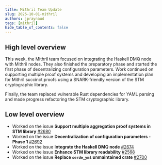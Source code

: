 ```yaml
---
title: Mithril Team Update
slug: 2025-10-01-mithril
authors: jpraynaud
tags: [mithril]
hide_table_of_contents: false
---
```


## High level overview

This week, the Mithril team focused on integrating the Haskell DMQ node with Mithril nodes. They also finished the preparatory phase and started the first phase of decentralizing configuration parameters. Work continued on supporting multiple proof systems and developing an implementation plan for Mithril succinct proofs using a SNARK-friendly version of the STM cryptographic library.

Finally, the team replaced vulnerable Rust dependencies for YAML parsing and made progress refactoring the STM cryptographic library.

## Low level overview

- Worked on the issue **Support multiple aggregation proof systems in STM library** [#2680](https://github.com/input-output-hk/mithril/issues/2680)
- Worked on the issue **Decentralization of configuration parameters - Phase 1** [#2692](https://github.com/input-output-hk/mithril/issues/2692)
- Worked on the issue **Integrate the Haskell DMQ node** [#2674](https://github.com/input-output-hk/mithril/issues/2674)
- Worked on the issue **Enhance STM library readability** [#2568](https://github.com/input-output-hk/mithril/issues/2568)
- Worked on the issue **Replace `serde_yml` unmaintained crate** [#2700](https://github.com/input-output-hk/mithril/issues/2700)
